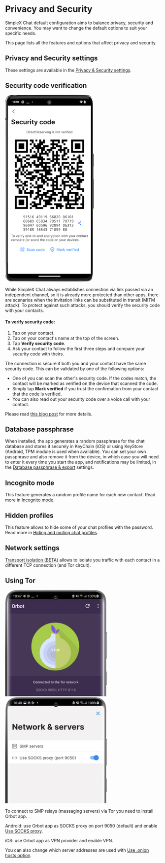 # Privacy and Security

SimpleX Chat default configuration aims to balance privacy, security and convenience. You may want to change the default options to suit your specific needs.

This page lists all the features and options that affect privacy and security.

## Privacy and Security settings

These settings are available in the [Privacy & Security settings](./app-settings.md#privacy-and-security).

## Security code verification

<img src="../../blog/images/20230103-verification.png" width="288">

While SimpleX Chat always establishes connection via link passed via an independent channel, so it is already more protected than other apps, there are scenarios when the invitation links can be substituted in transit (MITM attack). To protect against such attacks, you should verify the security code with your contacts.

#### To verify security code:

1. Tap on your contact. 
2. Tap on your contact's name at the top of the screen.
3. Tap **Verify security code**.
4. Ask your contact to follow the first three steps and compare your security code with theirs. 

The connection is secure if both you and your contact have the same security code. This can be validated by one of the following options:

- One of you can scan the other's security code. If the codes match, the contact will be marked as verified on the device that scanned the code.
- Simply tap **Mark verified** if you trust the confirmation from your contact that the code is verified.
- You can also read out your security code over a voice call with your contact.

Please read [this blog post](../../blog/20230103-simplex-chat-v4.4-disappearing-messages.md#connection-security-verification) for more details.

## Database passphrase

When installed, the app generates a random passphrase for the chat database and stores it securely in KeyChain (iOS) or using KeyStore (Android, TPM module is used when available). You can set your own passphrase and also remove it from the device, in which case you will need to enter it every time you start the app, and notifications may be limited, in the [Database passphrase & export](./managing-data.md#database-passphrase) settings.

## Incognito mode

This feature generates a random profile name for each new contact. Read more in [Incognito mode](./app-settings.md#incognito).

## Hidden profiles

This feature allows to hide some of your chat profiles with the password. Read more in [Hiding and muting chat profiles](./chat-profiles.md#hiding-and-muting-chat-profiles).

## Network settings

[Transport isolation (BETA)](./app-settings.md#transport-isolation-beta) allows to isolate you traffic with each contact in a different TCP connection (and Tor circuit).

## Using Tor

<img src="../../blog/images/20220808-tor1.png" width="330"> &nbsp; <img src="../../blog/images/20220808-tor2.png" width="330">

To connect to SMP relays (messaging servers) via Tor you need to install Orbot app.

Android: use Orbot app as SOCKS proxy on port 9050 (default) and enable [Use SOCKS proxy](./app-settings.md#use-socks-proxy-android-only).

iOS: use Orbot app as VPN provider and enable VPN.

You can also change which server addresses are used with [Use .onion hosts option](./app-settings.md#use-onion-hosts).
